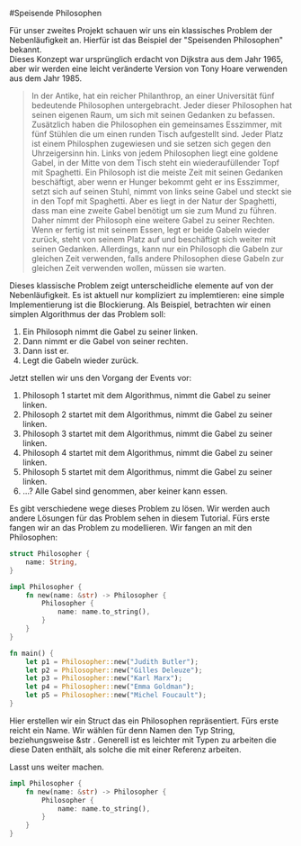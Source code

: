 #Speisende Philosophen

Für unser zweites Projekt schauen wir uns ein klassisches Problem der Nebenläufigkeit an. Hierfür ist das Beispiel der "Speisenden Philosophen" bekannt. <br>Dieses Konzept war ursprünglich erdacht von Dijkstra aus dem Jahr 1965, aber wir werden eine leicht veränderte Version von Tony Hoare verwenden aus dem Jahr 1985.

> In der Antike, hat ein reicher Philanthrop, an einer Universität fünf 
> bedeutende Philosophen untergebracht. Jeder dieser Philosophen hat seinen 
> eigenen Raum, um sich mit seinen Gedanken zu befassen. Zusätzlich haben die 
> Philosophen ein gemeinsames Esszimmer, mit fünf Stühlen die um einen runden 
> Tisch aufgestellt sind. Jeder Platz ist einem Philosphen zugewiesen und sie 
> setzen sich gegen den Uhrzeigersinn hin. Links von jedem Philosophen liegt 
> eine goldene Gabel, in der Mitte von dem Tisch steht ein wiederaufüllender 
> Topf mit Spaghetti. Ein Philosoph ist die meiste Zeit mit seinen Gedanken 
> beschäftigt, aber wenn er Hunger bekommt geht er ins Esszimmer, setzt sich 
> auf seinen Stuhl, nimmt von links seine Gabel und steckt sie in den Topf mit Spaghetti. Aber es liegt in der Natur der Spaghetti, dass man eine zweite 
> Gabel benötigt um sie zum Mund zu führen. Daher nimmt der Philosoph eine 
> weitere Gabel zu seiner Rechten. Wenn er fertig ist mit seinem Essen, legt 
> er beide Gabeln wieder zurück, steht von seinem Platz auf und beschäftigt 
> sich weiter mit seinen Gedanken. Allerdings, kann nur ein Philosoph die 
> Gabeln zur gleichen Zeit verwenden, falls andere Philosophen diese Gabeln 
> zur gleichen Zeit verwenden wollen, müssen sie warten.

Dieses klassische Problem zeigt unterscheidliche elemente auf von der Nebenläufigkeit. Es ist aktuell nur kompliziert zu implemtieren: eine simple Implementierung ist die Blockierung. Als Beispiel, betrachten wir einen simplen Algorithmus der das Problem soll:

1. Ein Philosoph nimmt die Gabel zu seiner linken.
2. Dann nimmt er die Gabel von seiner rechten.
3. Dann isst er.
4. Legt die Gabeln wieder zurück.

Jetzt stellen wir uns den Vorgang der Events vor:

1. Philosoph 1 startet mit dem Algorithmus, nimmt die Gabel zu seiner linken.
2. Philosoph 2 startet mit dem Algorithmus, nimmt die Gabel zu seiner linken.
3. Philosoph 3 startet mit dem Algorithmus, nimmt die Gabel zu seiner linken.
4. Philosoph 4 startet mit dem Algorithmus, nimmt die Gabel zu seiner linken.
5. Philosoph 5 startet mit dem Algorithmus, nimmt die Gabel zu seiner linken.
6. ...? Alle Gabel sind genommen, aber keiner kann essen.

Es gibt verschiedene wege dieses Problem zu lösen. Wir werden auch andere Lösungen für das Problem sehen in diesem Tutorial. Fürs erste fangen wir an das Problem zu modellieren. Wir fangen an mit den Philosophen:


```rust
struct Philosopher {
    name: String,
}

impl Philosopher {
    fn new(name: &str) -> Philosopher {
        Philosopher {
            name: name.to_string(),
        }
    }
}

fn main() {
    let p1 = Philosopher::new("Judith Butler");
    let p2 = Philosopher::new("Gilles Deleuze");
    let p3 = Philosopher::new("Karl Marx");
    let p4 = Philosopher::new("Emma Goldman");
    let p5 = Philosopher::new("Michel Foucault");
}
```
Hier erstellen wir ein Struct das ein Philosophen repräsentiert. Fürs erste reicht ein Name.
Wir wählen für denn Namen den Typ String, beziehungsweise &str . Generell ist es leichter mit Typen zu arbeiten die diese Daten enthält, als solche die mit einer Referenz arbeiten.

Lasst uns weiter machen.

```rust
impl Philosopher {
    fn new(name: &str) -> Philosopher {
        Philosopher {
            name: name.to_string(),
        }
    }
}
```